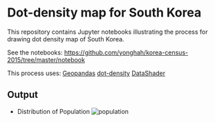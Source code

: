 # Dot-density map for South Korea

This repository contains Jupyter notebooks illustrating the process for drawing dot density map of South Korea. 

See the notebooks:
https://github.com/yonghah/korea-census-2015/tree/master/notebook

This process uses:
[Geopandas](http://geopandas.org/)
[dot-density](https://github.com/yonghah/dot-density)
[DataShader](https://github.com/bokeh/datashader)

## Output

* Distribution of Population
![population](https://user-images.githubusercontent.com/3218468/30176851-ca366a1e-93d1-11e7-9da8-a9ddcfdeef84.jpg)
